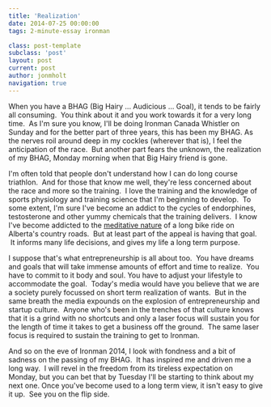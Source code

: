 ```yaml
---
title: 'Realization'
date: 2014-07-25 00:00:00 
tags: 2-minute-essay ironman

class: post-template
subclass: 'post'
layout: post
current: post
author: jonmholt
navigation: true
---
```

When you have a BHAG (Big Hairy ... Audicious ... Goal), it tends to be fairly all consuming. &nbsp;You think about it and you work towards it for a very long time. &nbsp;As I'm sure you know, I'll be doing Ironman Canada Whistler on Sunday and for the better part of three years, this has been my BHAG. As the nerves roil around deep in my cockles (wherever that is), I feel the anticipation of the race. &nbsp;But another part fears the unknown, the realization of my BHAG, Monday morning when that Big Hairy friend is gone.

<a name="more"></a>I'm often told that people don't understand how I can do long course triathlon. &nbsp;And for those that know me well, they're less concerned about the race and more so the training. &nbsp;I love the training and the knowledge of sports physiology and training science that I'm beginning to develop. &nbsp;To some extent, I'm sure I've become an addict to the cycles of endorphines, testosterone and other yummy chemicals that the training delivers. &nbsp;I know I've become addicted to the [meditative nature](http://www.twentyfivetwenty.ca/2014/05/zen-and-art-of-road-cycling.html) of a long bike ride on Alberta's country roads. &nbsp;But at least part of the appeal is having that goal. &nbsp;It informs many life decisions, and gives my life a long term purpose. 

I suppose that's what entrepreneurship is all about too. &nbsp;You have dreams and goals that will take immense amounts of effort and time to realize. &nbsp;You have to commit to it body and soul. You have to adjust your lifestyle to accommodate the goal. &nbsp;Today's media would have you believe that we are a society purely focussed on short term realization of wants. &nbsp;But in the same breath the media expounds on the explosion of entrepreneurship and startup culture. &nbsp;Anyone who's been in the trenches of that culture knows that it is a grind with no shortcuts and only a laser focus will sustain you for the length of time it takes to get a business off the ground. &nbsp;The same laser focus is required to sustain the training to get to Ironman.

And so on the eve of Ironman 2014, I look with fondness and a bit of sadness on the passing of my BHAG. &nbsp;It has inspired me and driven me a long way. &nbsp;I will revel in the freedom from its tireless expectation on Monday, but you can bet that by Tuesday I'll be starting to think about my next one. Once you've become used to a long term view, it isn't easy to give it up. &nbsp;See you on the flip side.
